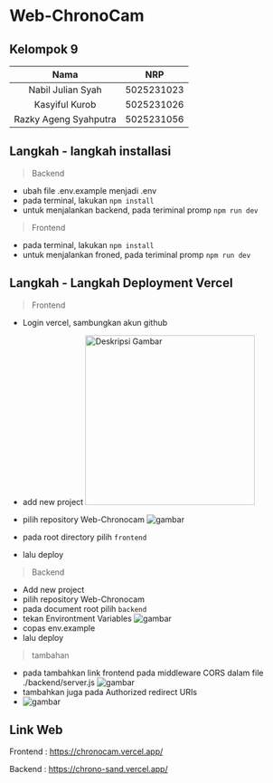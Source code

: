 ﻿# Web-ChronoCam

## Kelompok 9

| Nama | NRP |
| :--------: | :------------: |
| Nabil Julian Syah | 5025231023 |
| Kasyiful Kurob | 5025231026 |
| Razky Ageng Syahputra | 5025231056 |

## Langkah - langkah installasi
> Backend
- ubah file .env.example menjadi .env
- pada terminal, lakukan `npm install`
- untuk menjalankan backend, pada teriminal promp `npm run dev`

> Frontend
- pada terminal, lakukan `npm install`
- untuk menjalankan froned, pada teriminal promp `npm run dev`

## Langkah - Langkah Deployment Vercel
> Frontend
- Login vercel, sambungkan akun github
- add new project
  <img src="![gambar](https://github.com/user-attachments/assets/e0896576-5d18-42e5-acdf-6956a70bcb4b) " alt="Deskripsi Gambar" width="300">
   
- pilih repository Web-Chronocam
  ![gambar](https://github.com/user-attachments/assets/648d1e08-0db1-44f5-9f7c-d1b3d6dc74b1)
- pada root directory pilih `frontend`
- lalu deploy

> Backend
- Add new project
- pilih repository Web-Chronocam
- pada document root pilih `backend`
- tekan Environtment Variables
  ![gambar](https://github.com/user-attachments/assets/511963b9-880d-417e-8976-c53e5030b7ba)
- copas env.example
- lalu deploy

> tambahan
- pada tambahkan link frontend pada middleware CORS dalam file ./backend/server.js
  ![gambar](https://github.com/user-attachments/assets/5492fb86-d01e-4e77-8fdd-968eef80ded8)
- tambahkan juga pada Authorized redirect URIs
- ![gambar](https://github.com/user-attachments/assets/c7608463-17e0-4ed2-a4b1-5825ef2af65c)

## Link Web

Frontend : https://chronocam.vercel.app/

Backend : https://chrono-sand.vercel.app/
